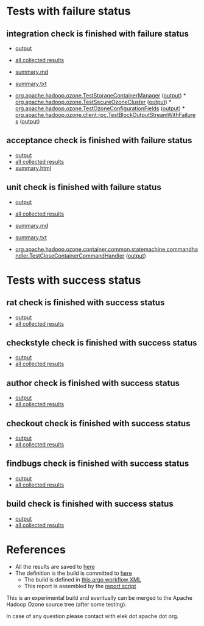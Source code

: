 # Tests with failure status

## integration check is finished with failure status

   * [output](https://raw.githubusercontent.com/elek/ozone-ci/master/pr/pr-hdds-2053-lkbb5/integration/output.log)
   * [all collected results](https://github.com/elek/ozone-ci/tree/master/pr/pr-hdds-2053-lkbb5/integration)
   * [summary.md](https://github.com/elek/ozone-ci/tree/master/pr/pr-hdds-2053-lkbb5/integration/summary.md)
   * [summary.txt](https://github.com/elek/ozone-ci/tree/master/pr/pr-hdds-2053-lkbb5/integration/summary.txt)

 * [org.apache.hadoop.ozone.TestStorageContainerManager](hadoop-ozone/integration-test/org.apache.hadoop.ozone.TestStorageContainerManager.txt) ([output](hadoop-ozone/integration-test/org.apache.hadoop.ozone.TestStorageContainerManager-output.txt/\n)) * [org.apache.hadoop.ozone.TestSecureOzoneCluster](hadoop-ozone/integration-test/org.apache.hadoop.ozone.TestSecureOzoneCluster.txt) ([output](hadoop-ozone/integration-test/org.apache.hadoop.ozone.TestSecureOzoneCluster-output.txt/\n)) * [org.apache.hadoop.ozone.TestOzoneConfigurationFields](hadoop-ozone/integration-test/org.apache.hadoop.ozone.TestOzoneConfigurationFields.txt) ([output](hadoop-ozone/integration-test/org.apache.hadoop.ozone.TestOzoneConfigurationFields-output.txt/\n)) * [org.apache.hadoop.ozone.client.rpc.TestBlockOutputStreamWithFailures](hadoop-ozone/integration-test/org.apache.hadoop.ozone.client.rpc.TestBlockOutputStreamWithFailures.txt) ([output](hadoop-ozone/integration-test/org.apache.hadoop.ozone.client.rpc.TestBlockOutputStreamWithFailures-output.txt/\n))


## acceptance check is finished with failure status

   * [output](https://raw.githubusercontent.com/elek/ozone-ci/master/pr/pr-hdds-2053-lkbb5/acceptance/output.log)
   * [all collected results](https://github.com/elek/ozone-ci/tree/master/pr/pr-hdds-2053-lkbb5/acceptance)
   * [summary.html](https://elek.github.io/ozone-ci/pr/pr-hdds-2053-lkbb5/acceptance/summary.html)


## unit check is finished with failure status

   * [output](https://raw.githubusercontent.com/elek/ozone-ci/master/pr/pr-hdds-2053-lkbb5/unit/output.log)
   * [all collected results](https://github.com/elek/ozone-ci/tree/master/pr/pr-hdds-2053-lkbb5/unit)
   * [summary.md](https://github.com/elek/ozone-ci/tree/master/pr/pr-hdds-2053-lkbb5/unit/summary.md)
   * [summary.txt](https://github.com/elek/ozone-ci/tree/master/pr/pr-hdds-2053-lkbb5/unit/summary.txt)

 * [org.apache.hadoop.ozone.container.common.statemachine.commandhandler.TestCloseContainerCommandHandler](hadoop-hdds/container-service/org.apache.hadoop.ozone.container.common.statemachine.commandhandler.TestCloseContainerCommandHandler.txt) ([output](hadoop-hdds/container-service/org.apache.hadoop.ozone.container.common.statemachine.commandhandler.TestCloseContainerCommandHandler-output.txt/\n))



# Tests with success status

## rat check is finished with success status

   * [output](https://raw.githubusercontent.com/elek/ozone-ci/master/pr/pr-hdds-2053-lkbb5/rat/output.log)
   * [all collected results](https://github.com/elek/ozone-ci/tree/master/pr/pr-hdds-2053-lkbb5/rat)


## checkstyle check is finished with success status

   * [output](https://raw.githubusercontent.com/elek/ozone-ci/master/pr/pr-hdds-2053-lkbb5/checkstyle/output.log)
   * [all collected results](https://github.com/elek/ozone-ci/tree/master/pr/pr-hdds-2053-lkbb5/checkstyle)


## author check is finished with success status

   * [output](https://raw.githubusercontent.com/elek/ozone-ci/master/pr/pr-hdds-2053-lkbb5/author/output.log)
   * [all collected results](https://github.com/elek/ozone-ci/tree/master/pr/pr-hdds-2053-lkbb5/author)


## checkout check is finished with success status

   * [output](https://raw.githubusercontent.com/elek/ozone-ci/master/pr/pr-hdds-2053-lkbb5/checkout/output.log)
   * [all collected results](https://github.com/elek/ozone-ci/tree/master/pr/pr-hdds-2053-lkbb5/checkout)


## findbugs check is finished with success status

   * [output](https://raw.githubusercontent.com/elek/ozone-ci/master/pr/pr-hdds-2053-lkbb5/findbugs/output.log)
   * [all collected results](https://github.com/elek/ozone-ci/tree/master/pr/pr-hdds-2053-lkbb5/findbugs)


## build check is finished with success status

   * [output](https://raw.githubusercontent.com/elek/ozone-ci/master/pr/pr-hdds-2053-lkbb5/build/output.log)
   * [all collected results](https://github.com/elek/ozone-ci/tree/master/pr/pr-hdds-2053-lkbb5/build)




# References

 * All the results are saved to [here](https://github.com/elek/ozone-ci/tree/master/pr/pr-hdds-2053-lkbb5/)
 * The definition is the build is committed to [here](https://github.com/elek/argo-ozone)
    * The build is defined in [this argo workflow XML](https://github.com/elek/argo-ozone/blob/master/ozone-build.yaml)
    * This report is assembled by the [report script](https://github.com/elek/argo-ozone/blob/master/scripts/report.sh)

This is an experimental build and eventually can be merged to the Apache Hadoop Ozone source tree (after some testing).

In case of any question please contact with elek dot apache dot org.
